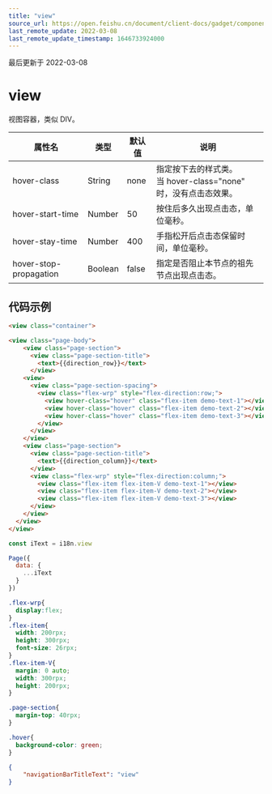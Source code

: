 ```yaml
---
title: "view"
source_url: https://open.feishu.cn/document/client-docs/gadget/component-component/basic-component/view-container/view
last_remote_update: 2022-03-08
last_remote_update_timestamp: 1646733924000
---
```

最后更新于 2022-03-08

# view

视图容器，类似 DIV。

|属性名|类型|默认值|说明|
|----|--|--|--|
|hover-class|String|none|指定按下去的样式类。<br>当 hover-class="none" 时，没有点击态效果。|
|hover-start-time|Number|50|按住后多久出现点击态，单位毫秒。|
|hover-stay-time|Number|400|手指松开后点击态保留时间，单位毫秒。|
|hover-stop-propagation|Boolean|false|指定是否阻止本节点的祖先节点出现点击态。|

## 代码示例

```html
<view class="container">

<view class="page-body">
    <view class="page-section">
      <view class="page-section-title">
        <text>{{direction_row}}</text>
      </view>
    <view>
      <view class="page-section-spacing">
        <view class="flex-wrp" style="flex-direction:row;">
          <view hover-class="hover" class="flex-item demo-text-1"></view>
          <view hover-class="hover" class="flex-item demo-text-2"></view>
          <view hover-class="hover" class="flex-item demo-text-3"></view>
        </view>
      </view>
    </view>
    <view class="page-section">
      <view class="page-section-title">
        <text>{{direction_column}}</text>
      </view>
      <view class="flex-wrp" style="flex-direction:column;">
        <view class="flex-item flex-item-V demo-text-1"></view>
        <view class="flex-item flex-item-V demo-text-2"></view>
        <view class="flex-item flex-item-V demo-text-3"></view>
      </view>
    </view>
  </view>
</view>
```

```js
const iText = i18n.view

Page({
  data: {
    ...iText
  }
})
```

```css
.flex-wrp{
  display:flex;
}
.flex-item{
  width: 200rpx;
  height: 300rpx;
  font-size: 26rpx;
}
.flex-item-V{
  margin: 0 auto;
  width: 300rpx;
  height: 200rpx;
}

.page-section{
  margin-top: 40rpx;
}

.hover{
  background-color: green;
}
```

```json
{
    "navigationBarTitleText": "view"
}

```
